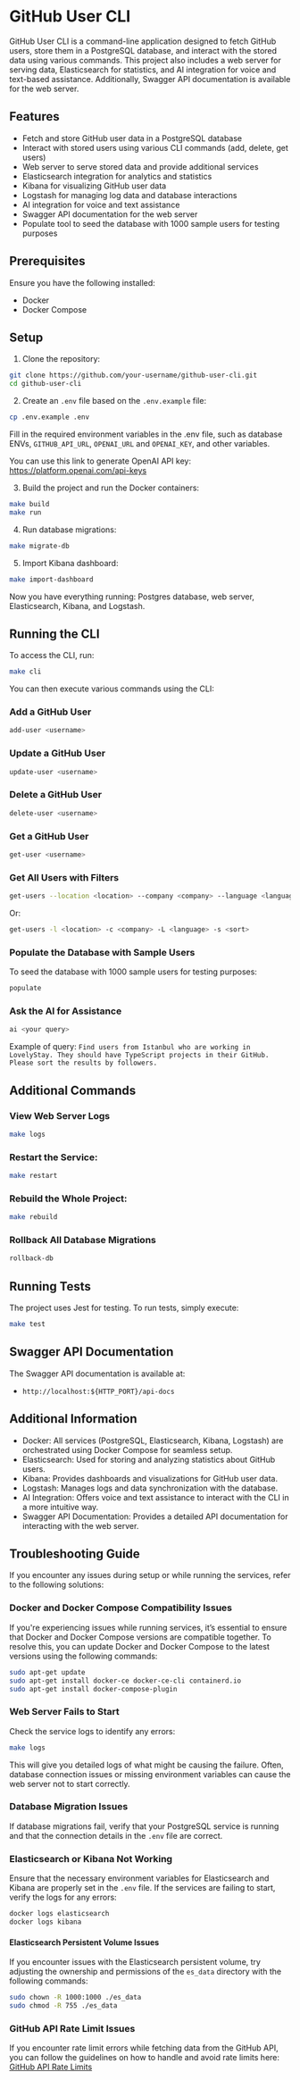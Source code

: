 # GitHub User CLI
GitHub User CLI is a command-line application designed to fetch GitHub users, store them in a PostgreSQL database,
and interact with the stored data using various commands. This project also includes a web server for serving data,
Elasticsearch for statistics, and AI integration for voice and text-based assistance.
Additionally, Swagger API documentation is available for the web server.

## Features
* Fetch and store GitHub user data in a PostgreSQL database
* Interact with stored users using various CLI commands (add, delete, get users)
* Web server to serve stored data and provide additional services
* Elasticsearch integration for analytics and statistics
* Kibana for visualizing GitHub user data
* Logstash for managing log data and database interactions
* AI integration for voice and text assistance
* Swagger API documentation for the web server
* Populate tool to seed the database with 1000 sample users for testing purposes

## Prerequisites
Ensure you have the following installed:
* Docker
* Docker Compose

## Setup
1. Clone the repository:
```sh
git clone https://github.com/your-username/github-user-cli.git
cd github-user-cli
```

2. Create an `.env` file based on the `.env.example` file:
```sh
cp .env.example .env
```
Fill in the required environment variables in the .env file, such as database ENVs, `GITHUB_API_URL`, `OPENAI_URL` and `OPENAI_KEY`, and other variables.

You can use this link to generate OpenAI API key: https://platform.openai.com/api-keys

3. Build the project and run the Docker containers:
```sh
make build
make run
```

4. Run database migrations:
```sh
make migrate-db
```

5. Import Kibana dashboard:
```sh
make import-dashboard
```

Now you have everything running: Postgres database, web server, Elasticsearch, Kibana, and Logstash.

## Running the CLI
To access the CLI, run:
```sh
make cli
```

You can then execute various commands using the CLI:

### Add a GitHub User
```sh
add-user <username>
```

### Update a GitHub User
```sh
update-user <username>
```

### Delete a GitHub User
```sh
delete-user <username>
```

### Get a GitHub User
```sh
get-user <username>
```

### Get All Users with Filters
```sh
get-users --location <location> --company <company> --language <language> --sort <sort>
```
Or:
```sh
get-users -l <location> -c <company> -L <language> -s <sort>
```

### Populate the Database with Sample Users
To seed the database with 1000 sample users for testing purposes:
```sh
populate
```

### Ask the AI for Assistance
```sh
ai <your query>
```
Example of query: `Find users from Istanbul who are working in LovelyStay. They should have TypeScript projects in their GitHub. Please sort the results by followers.`

## Additional Commands
### View Web Server Logs
```sh
make logs
```

### Restart the Service:
```sh
make restart
```

### Rebuild the Whole Project:
```sh
make rebuild
```

### Rollback All Database Migrations
```sh
rollback-db
```

## Running Tests
The project uses Jest for testing. To run tests, simply execute:
```sh
make test
```

## Swagger API Documentation
The Swagger API documentation is available at:

* `http://localhost:${HTTP_PORT}/api-docs`


## Additional Information
* Docker: All services (PostgreSQL, Elasticsearch, Kibana, Logstash) are orchestrated using Docker Compose for seamless setup.
* Elasticsearch: Used for storing and analyzing statistics about GitHub users.
* Kibana: Provides dashboards and visualizations for GitHub user data.
* Logstash: Manages logs and data synchronization with the database.
* AI Integration: Offers voice and text assistance to interact with the CLI in a more intuitive way. 
* Swagger API Documentation: Provides a detailed API documentation for interacting with the web server.

## Troubleshooting Guide
If you encounter any issues during setup or while running the services, refer to the following solutions:

### Docker and Docker Compose Compatibility Issues
If you're experiencing issues while running services, it’s essential to ensure that Docker and Docker Compose versions are compatible together.
To resolve this, you can update Docker and Docker Compose to the latest versions using the following commands:
```sh
sudo apt-get update
sudo apt-get install docker-ce docker-ce-cli containerd.io
sudo apt-get install docker-compose-plugin
```

### Web Server Fails to Start
Check the service logs to identify any errors:
```sh
make logs
```
This will give you detailed logs of what might be causing the failure. Often, database connection issues or missing environment variables can cause the web server not to start correctly.

### Database Migration Issues
If database migrations fail, verify that your PostgreSQL service is running and that the connection details in the `.env` file are correct.

### Elasticsearch or Kibana Not Working
Ensure that the necessary environment variables for Elasticsearch and Kibana are properly set in the `.env` file.
If the services are failing to start, verify the logs for any errors:
```sh
docker logs elasticsearch
docker logs kibana
```

#### Elasticsearch Persistent Volume Issues
If you encounter issues with the Elasticsearch persistent volume, try adjusting the ownership and permissions of the `es_data` directory with the following commands:
```sh
sudo chown -R 1000:1000 ./es_data
sudo chmod -R 755 ./es_data
```

### GitHub API Rate Limit Issues
If you encounter rate limit errors while fetching data from the GitHub API, you can follow the guidelines on how to handle and avoid rate limits here:
[GitHub API Rate Limits](https://docs.github.com/en/rest/using-the-rest-api/rate-limits-for-the-rest-api)
